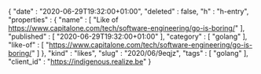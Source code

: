 {
  "date" : "2020-06-29T19:32:00+01:00",
  "deleted" : false,
  "h" : "h-entry",
  "properties" : {
    "name" : [ "Like of https://www.capitalone.com/tech/software-engineering/go-is-boring/" ],
    "published" : [ "2020-06-29T19:32:00+01:00" ],
    "category" : [ "golang" ],
    "like-of" : [ "https://www.capitalone.com/tech/software-engineering/go-is-boring/" ]
  },
  "kind" : "likes",
  "slug" : "2020/06/9eqjz",
  "tags" : [ "golang" ],
  "client_id" : "https://indigenous.realize.be"
}
